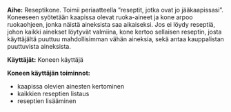 **Aihe:** Reseptikone. Toimii periaatteella ”reseptit, jotka ovat jo jääkaapissasi”. Koneeseen syötetään kaapissa olevat ruoka-aineet ja kone arpoo ruokaohjeen, jonka näistä aineksista saa aikaiseksi. Jos ei löydy reseptiä, johon kaikki ainekset löytyvät valmiina, kone kertoo sellaisen reseptin, josta käyttäjältä puuttuu mahdollisimman vähän aineksia, sekä antaa kauppalistan puuttuvista aineksista.

**Käyttäjät:** Koneen käyttäjä

**Koneen käyttäjän toiminnot:** 
- kaapissa olevien ainesten kertominen
- kaikkien reseptien listaus
- reseptien lisääminen
